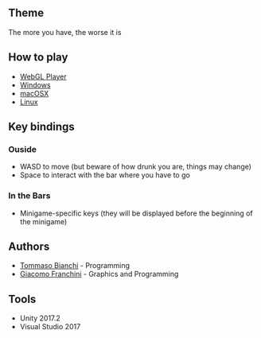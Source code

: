 ## Theme 

The more you have, the worse it is

## How to play

* [WebGL Player](WebGL/index.html)
* [Windows](https://github.com/TommasoBianchi/LudumDare40/raw/gh-pages/Builds/windows.zip)
* [macOSX](Builds/macosx.zip)
* [Linux](Builds/linux.zip)

## Key bindings

### Ouside

* WASD to move (but beware of how drunk you are, things may change)
* Space to interact with the bar where you have to go

### In the Bars

* Minigame-specific keys (they will be displayed before the beginning of the minigame)

## Authors

* [Tommaso Bianchi](https://github.com/tommasobianchi) - Programming
* [Giacomo Franchini](https://github.com/JackFrank57) - Graphics and Programming

## Tools

* Unity 2017.2
* Visual Studio 2017
